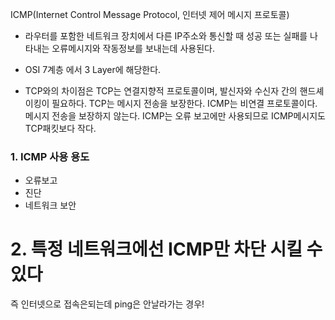 
ICMP(Internet Control Message Protocol, 인터넷 제어 메시지 프로토콜)

* 라우터를 포함한 네트워크 장치에서 다른 IP주소와 통신할 때 성공 또는 실패를 나타내는
오류메시지와 작동정보를 보내는데 사용된다. 

* OSI 7계층 에서 3 Layer에 해당한다. 

* TCP와의 차이점은 TCP는 연결지향적 프로토콜이며, 발신자와 수신자 간의 핸드셰이킹이 필요하다. TCP는 메시지 전송을 보장한다. 
   ICMP는 비연결 프로토콜이다. 메시지 전송을 보장하지 않는다. ICMP는 오류 보고에만 사용되므로 ICMP메시지도 TCP패킷보다 작다.

<H3>1. ICMP 사용 용도</H3>

*  오류보고 
*  진단
*  네트워크 보안



# 2. 특정 네트워크에선 ICMP만 차단 시킬 수 있다
즉 인터넷으로 접속은되는데 ping은 안날라가는 경우! 